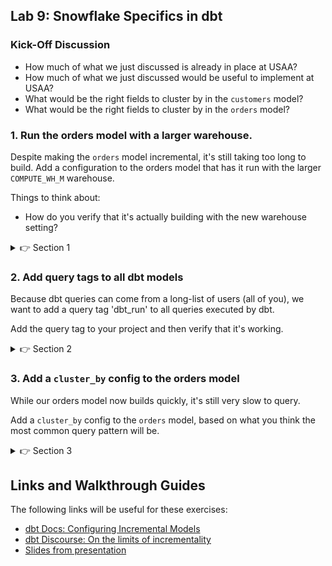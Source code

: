 ## Lab 9: Snowflake Specifics in dbt

### Kick-Off Discussion
* How much of what we just discussed is already in place at USAA?
* How much of what we just discussed would be useful to implement at USAA?
* What would be the right fields to cluster by in the `customers` model?
* What would be the right fields to cluster by in the `orders` model?

### 1. Run the orders model with a larger warehouse.

Despite making the `orders` model incremental, it's still taking too long to build. Add a configuration to the orders model that has it run with the larger `COMPUTE_WH_M` warehouse.

Things to think about:
* How do you verify that it's actually building with the new warehouse setting?

<details>
  <summary>👉 Section 1</summary>

  (1) Change the config in our orders model by adding the following:
  ```
  snowflake_warehouse= "COMPUTE_WH_M"
  ```
  (2) Execute `dbt run -m orders`. Can you see your query in the Snowflake query history with the larger warehouse?

</details>

### 2. Add query tags to all dbt models

Because dbt queries can come from a long-list of users (all of you), we want to add a query tag 'dbt_run' to all queries executed by dbt.

Add the query tag to your project and then verify that it's working.

<details>
  <summary>👉 Section 2</summary>

  (1) To add this config to all our mdoels, we'll want to make the change in our dbt_project.yml file. We need it to be under the `models/` key:
  ```yml
  models:
    +query_tag: 'dbt_run'
  ```
  (2) Execute `dbt run`. Can you see the query tags in Snowflake?

</details>


### 3. Add a `cluster_by` config to the orders model

While our orders model now builds quickly, it's still very slow to query.

Add a `cluster_by` config to the `orders` model, based on what you think the most common query pattern will be.

<details>
  <summary>👉 Section 3</summary>

  (1) I'm going to assume that filtering by the `ordered_at` is going to be the most common query pattern. We're therefore going to cluster by that column, by adding the following line to the config in the `orders` model:
  ```
  cluster_by=['ordered_at']
  ```
  (2) Execute `dbt run -m orders` to make sure everything works correctly. Can you see the 'cluster by' section of the logs?

</details>

## Links and Walkthrough Guides

The following links will be useful for these exercises:

* [dbt Docs: Configuring Incremental Models](https://docs.getdbt.com/docs/building-a-dbt-project/building-models/configuring-incremental-models/)
* [dbt Discourse: On the limits of incrementality](https://discourse.getdbt.com/t/on-the-limits-of-incrementality/303)
* [Slides from presentation](https://docs.google.com/presentation/d/1X2RDZ0V2x7GtMwfB-4uPh0p366vEWABhWYVJoMNn1wo/edit)

